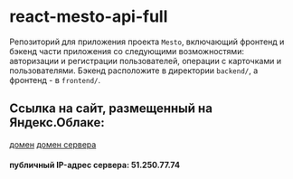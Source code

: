 # react-mesto-api-full
Репозиторий для приложения проекта `Mesto`, включающий фронтенд и бэкенд части приложения со следующими возможностями: авторизации и регистрации пользователей, операции с карточками и пользователями. Бэкенд расположите в директории `backend/`, а фронтенд - в `frontend/`. 
  
## Cсылка на сайт, размещенный на Яндекс.Облаке:

[домен](http://khusnutdinova.student.nomoredomains.xyz/)
[домен сервера](http://api.khusnutdinova.student.nomoredomains.xyz/)

#### публичный IP-адрес сервера: 51.250.77.74